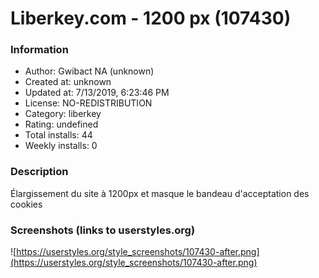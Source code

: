 # Liberkey.com - 1200 px (107430)

### Information
- Author: Gwibact NA (unknown)
- Created at: unknown
- Updated at: 7/13/2019, 6:23:46 PM
- License: NO-REDISTRIBUTION
- Category: liberkey
- Rating: undefined
- Total installs: 44
- Weekly installs: 0


### Description
Élargissement du site à 1200px et masque le bandeau d'acceptation des cookies


### Screenshots (links to userstyles.org)
![https://userstyles.org/style_screenshots/107430-after.png](https://userstyles.org/style_screenshots/107430-after.png)


